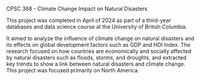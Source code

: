 CPSC 368 - Climate Change Impact on Natural Disasters



This project was completed in April of 2024 as part of a third-year databases and data science course at the University of British Columbia.

It aimed to analyze the infl uence of climate change on natural disasters and its eff ects on global development factors such as GDP and HDI Index. The research focused on how countries are economically and socially a ffected by natural disasters such as floods, storms, and droughts, and extracted key trends to show a link between natural disasters and climate change. This project was focused primarily on North America.
